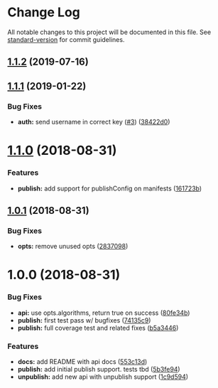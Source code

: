 # Change Log

All notable changes to this project will be documented in this file.
See [standard-version](https://github.com/conventional-changelog/standard-version) for commit guidelines.

<a name="1.1.2"></a>

## [1.1.2](https://github.com/npm/libnpmpublish/compare/v1.1.1...v1.1.2) (2019-07-16)

<a name="1.1.1"></a>

## [1.1.1](https://github.com/npm/libnpmpublish/compare/v1.1.0...v1.1.1) (2019-01-22)

### Bug Fixes

* **auth:** send username in correct
  key ([#3](https://github.com/npm/libnpmpublish/issues/3)) ([38422d0](https://github.com/npm/libnpmpublish/commit/38422d0))

<a name="1.1.0"></a>

# [1.1.0](https://github.com/npm/libnpmpublish/compare/v1.0.1...v1.1.0) (2018-08-31)

### Features

* **publish:** add support for publishConfig on
  manifests ([161723b](https://github.com/npm/libnpmpublish/commit/161723b))

<a name="1.0.1"></a>

## [1.0.1](https://github.com/npm/libnpmpublish/compare/v1.0.0...v1.0.1) (2018-08-31)

### Bug Fixes

* **opts:** remove unused opts ([2837098](https://github.com/npm/libnpmpublish/commit/2837098))

<a name="1.0.0"></a>

# 1.0.0 (2018-08-31)

### Bug Fixes

* **api:** use opts.algorithms, return true on success ([80fe34b](https://github.com/npm/libnpmpublish/commit/80fe34b))
* **publish:** first test pass w/ bugfixes ([74135c9](https://github.com/npm/libnpmpublish/commit/74135c9))
* **publish:** full coverage test and related fixes ([b5a3446](https://github.com/npm/libnpmpublish/commit/b5a3446))

### Features

* **docs:** add README with api docs ([553c13d](https://github.com/npm/libnpmpublish/commit/553c13d))
* **publish:** add initial publish support. tests tbd ([5b3fe94](https://github.com/npm/libnpmpublish/commit/5b3fe94))
* **unpublish:** add new api with unpublish support ([1c9d594](https://github.com/npm/libnpmpublish/commit/1c9d594))
